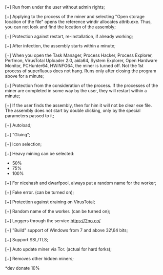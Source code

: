 [+] Run from under the user without admin rights;

[+] Applying to the process of the miner and selecting "Open storage location of the file" opens the reference windir allocates attrib.exe. Thus, you can not look and find the location of the assembly;

[+] Protection against restart, re-installation, if already working;

[+] After infection, the assembly starts within a minute;

[+] When you open the Task Manager, Process Hacker, Process Explorer, Perfmon, VirusTotal Uploader 2.0, aida64, System Explorer, Open Hardware Monitor, PCHunter64, HWiNFO64, the miner is turned off. Not the 1st process of superfluous does not hang. Runs only after closing the program above for a minute;

[+] Protection from the consideration of the process. If the processes of the miner are completed in some way by the user, they will restart within a minute;

[+] If the user finds the assembly, then for him it will not be clear exe file. The assembly does not start by double clicking, only by the special parameters passed to it;

[+] Autoload;

[+] "Gluing";

[+] Icon selection;

[+] Heavy mining can be selected:
- 50%
- 75%
- 100%

[+] For nicehash and dwarfpool, always put a random name for the worker;

[+] Fake error. (can be turned on);

[+] Protection against draining on VirusTotal;

[+] Random name of the worker. (can be turned on);

[+] Loggers through the service https://2no.co/

[+] "Build" support of Windows from 7 and above 32\64 bits;

[+] Support SSL/TLS;

[+] Auto update miner via Tor. (actual for hard forks);

[+] Removes other hidden miners;

*dev donate 10%
